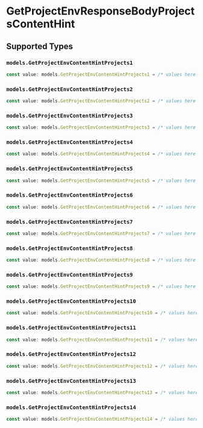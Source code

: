 # GetProjectEnvResponseBodyProjectsContentHint


## Supported Types

### `models.GetProjectEnvContentHintProjects1`

```typescript
const value: models.GetProjectEnvContentHintProjects1 = /* values here */
```

### `models.GetProjectEnvContentHintProjects2`

```typescript
const value: models.GetProjectEnvContentHintProjects2 = /* values here */
```

### `models.GetProjectEnvContentHintProjects3`

```typescript
const value: models.GetProjectEnvContentHintProjects3 = /* values here */
```

### `models.GetProjectEnvContentHintProjects4`

```typescript
const value: models.GetProjectEnvContentHintProjects4 = /* values here */
```

### `models.GetProjectEnvContentHintProjects5`

```typescript
const value: models.GetProjectEnvContentHintProjects5 = /* values here */
```

### `models.GetProjectEnvContentHintProjects6`

```typescript
const value: models.GetProjectEnvContentHintProjects6 = /* values here */
```

### `models.GetProjectEnvContentHintProjects7`

```typescript
const value: models.GetProjectEnvContentHintProjects7 = /* values here */
```

### `models.GetProjectEnvContentHintProjects8`

```typescript
const value: models.GetProjectEnvContentHintProjects8 = /* values here */
```

### `models.GetProjectEnvContentHintProjects9`

```typescript
const value: models.GetProjectEnvContentHintProjects9 = /* values here */
```

### `models.GetProjectEnvContentHintProjects10`

```typescript
const value: models.GetProjectEnvContentHintProjects10 = /* values here */
```

### `models.GetProjectEnvContentHintProjects11`

```typescript
const value: models.GetProjectEnvContentHintProjects11 = /* values here */
```

### `models.GetProjectEnvContentHintProjects12`

```typescript
const value: models.GetProjectEnvContentHintProjects12 = /* values here */
```

### `models.GetProjectEnvContentHintProjects13`

```typescript
const value: models.GetProjectEnvContentHintProjects13 = /* values here */
```

### `models.GetProjectEnvContentHintProjects14`

```typescript
const value: models.GetProjectEnvContentHintProjects14 = /* values here */
```

